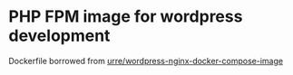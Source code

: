# PHP FPM image for wordpress development

Dockerfile borrowed from [urre/wordpress-nginx-docker-compose-image](https://github.com/urre/wordpress-nginx-docker-compose-image)